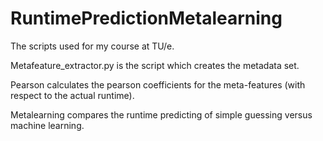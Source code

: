 # RuntimePredictionMetalearning

The scripts used for my course at TU/e.

Metafeature_extractor.py is the script which creates the metadata set.

Pearson calculates the pearson coefficients for the meta-features (with respect to the actual runtime).

Metalearning compares the runtime predicting of simple guessing versus machine learning.
